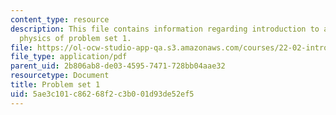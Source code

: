 ```yaml
---
content_type: resource
description: This file contains information regarding introduction to applied nuclear
  physics of problem set 1.
file: https://ol-ocw-studio-app-qa.s3.amazonaws.com/courses/22-02-introduction-to-applied-nuclear-physics-spring-2012/5ae3c101c86268f2c3b001d93de52ef5_MIT22_02S12_pset1.pdf
file_type: application/pdf
parent_uid: 2b806ab8-de03-4595-7471-728bb04aae32
resourcetype: Document
title: Problem set 1
uid: 5ae3c101-c862-68f2-c3b0-01d93de52ef5
---
```

